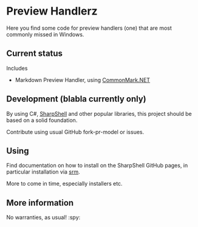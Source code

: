 ﻿# Preview Handlerz

Here you find some code for preview handlers (one) that are most commonly missed in
Windows.

## Current status

Includes
* Markdown Preview Handler, using [CommonMark.NET]

## Development (blabla currently only)

By using C#, [SharpShell] and other popular libraries, this project should be based
on a solid foundation.

Contribute using usual GitHub fork-pr-model or issues.

## Using

Find documentation on how to install on the SharpShell GitHub pages, in particular
installation via [srm].

More to come in time, especially installers etc.

## More information

No warranties, as usual! :spy:

[CommonMark.NET]: https://github.com/Knagis/CommonMark.NET
[SharpShell]: https://github.com/dwmkerr/sharpshell
[srm]: https://github.com/dwmkerr/sharpshell/wiki/srm:-Server-Registration-Manager
